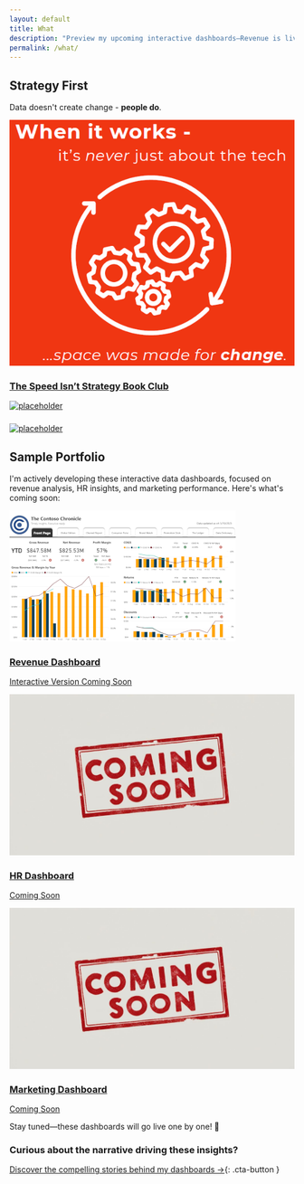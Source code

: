 ```yaml
---
layout: default
title: What
description: "Preview my upcoming interactive dashboards—Revenue is live in preview, with HR and Marketing dashboards coming soon!"
permalink: /what/
---
```


## Strategy First
Data doesn't create change - **people do**.

<div class="portfolio-grid">

  <!-- The Speed Isn’t Strategy Book Club -->
  <div class="card">
    <a href="/thoughts/strategy-book-club/" aria-label="Explore The Speed Isn’t Strategy Book Club deck ">
      <img src="/assets/images/whenitworks.png"
           alt="Book Club thumbnail"
           class="card-thumb" />
      <h3>The Speed Isn’t Strategy Book Club</h3>
    </a>
  </div>
  
  <!-- placeholder 1 -->
  <div class="card">
    <a href="" aria-label="placeholder">
      <img src=""
           alt="placeholder"
           class="card-thumb" />
      <h3>   </h3>
    </a>
  </div>
  
  <!-- placeholder 2 -->
  <div class="card">
    <a href="" aria-label="placeholder">
      <img src=""
           alt="placeholder"
           class="card-thumb" />
      <h3>   </h3>
    </a>
  </div>
</div>

## Sample Portfolio

I'm actively developing these interactive data dashboards, focused on revenue analysis, HR insights, and marketing performance. Here's what's coming soon:

<div class="portfolio-grid">

  <!-- Revenue Dashboard Preview -->
  <div class="card">
    <a href="/dashboards/revenue-dashboard" aria-label="Explore Revenue Dashboard details">
      <img src="/assets/images/revenue-dashboard-thumb.png"
           alt="Revenue Dashboard thumbnail"
           class="card-thumb" />
      <h3>Revenue Dashboard</h3>
      <p>Interactive Version Coming Soon</p>
    </a>
  </div>

  <!-- HR Dashboard Placeholder -->
  <div class="card placeholder">
    <a href="/dashboards/hr-dashboard" aria-label="Explore HR Dashboard details">
      <img src="/assets/images/placeholder.jpg"
           alt="Placeholder for upcoming Human Resources dashboard"
           class="card-thumb" />
      <h3>HR Dashboard</h3>
      <p>Coming Soon</p>
    </a>
  </div>

  <!-- Marketing Dashboard Placeholder -->
  <div class="card placeholder">
    <a href="/dashboards/marketing-dashboard" aria-label="Explore Marketing Dashboard details">
      <img src="/assets/images/placeholder.jpg"
             alt="Placeholder for upcoming Marketing dashboard"
             class="card-thumb" />
      <h3>Marketing Dashboard</h3>
      <p>Coming Soon</p>
    </a>
  </div>

</div>

<p>Stay tuned—these dashboards will go live one by one! 🚀</p>

### Curious about the narrative driving these insights?

[Discover the compelling stories behind my dashboards →](/why/){: .cta-button }
